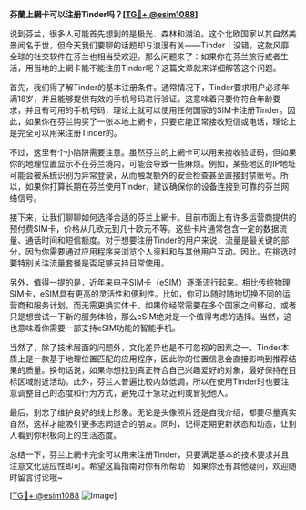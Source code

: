 **芬蘭上網卡可以注册Tinder吗？[[TG💪+ @esim1088](https://t.me/s/esim1088)]**

说到芬兰，很多人可能首先想到的是极光、森林和湖泊。这个北欧国家以其自然美景闻名于世，但今天我们要聊的话题却与浪漫有关——Tinder！没错，这款风靡全球的社交软件在芬兰也相当受欢迎。那么问题来了：如果你在芬兰旅行或者生活，用当地的上網卡能不能注册Tinder呢？这篇文章就来详细解答这个问题。

首先，我们得了解Tinder的基本注册条件。通常情况下，Tinder要求用户必须年满18岁，并且能够提供有效的手机号码进行验证。这意味着只要你符合年龄要求，并且有可用的手机号码，理论上就可以使用任何国家的SIM卡注册Tinder。因此，如果你在芬兰购买了一张本地上網卡，只要它能正常接收短信或电话，理论上是完全可以用来注册Tinder的。

不过，这里有个小陷阱需要注意。虽然芬兰的上網卡可以用来接收验证码，但如果你的地理位置显示不在芬兰境内，可能会导致一些麻烦。例如，某些地区的IP地址可能会被系统识别为异常登录，从而触发额外的安全检查甚至直接封禁账号。所以，如果你打算长期在芬兰使用Tinder，建议确保你的设备连接到可靠的芬兰网络信号。

接下来，让我们聊聊如何选择合适的芬兰上網卡。目前市面上有许多运营商提供的预付费SIM卡，价格从几欧元到几十欧元不等。这些卡片通常包含一定的数据流量、通话时间和短信额度。对于想要注册Tinder的用户来说，流量是最关键的部分，因为你需要通过应用程序来浏览个人资料和与其他用户互动。因此，在挑选时要特别关注流量套餐是否足够支持日常使用。

另外，值得一提的是，近年来电子SIM卡（eSIM）逐渐流行起来。相比传统物理SIM卡，eSIM具有更高的灵活性和便利性。比如，你可以随时随地切换不同的运营商和服务计划，而无需更换实体卡。如果你经常需要在多个国家之间移动，或者只是想尝试一下新的服务体验，那么eSIM绝对是一个值得考虑的选择。当然，这也意味着你需要一部支持eSIM功能的智能手机。

当然了，除了技术层面的问题外，文化差异也是不可忽视的因素之一。Tinder本质上是一款基于地理位置匹配的应用程序，因此你的位置信息会直接影响到推荐结果的质量。换句话说，如果你想找到真正符合自己兴趣爱好的对象，最好保持在目标区域附近活动。此外，芬兰人普遍比较内敛低调，所以在使用Tinder时也要注意调整自己的态度和行为方式，避免过于急功近利或冒犯他人。

最后，别忘了维护良好的线上形象。无论是头像照片还是自我介绍，都要尽量真实自然，这样才能吸引更多志同道合的朋友。同时，记得定期更新状态和动态，让别人看到你积极向上的生活态度。

总结一下，芬兰上網卡完全可以用来注册Tinder，只要满足基本的技术要求并且注意文化适应性即可。希望这篇指南对你有所帮助！如果你还有其他疑问，欢迎随时留言讨论哦~

[[TG💪+ @esim1088](https://t.me/s/esim1088) ![Image](https://i.postimg.cc/4NQfJmqS/Snipaste-2025-05-13-00-14-12.png)]